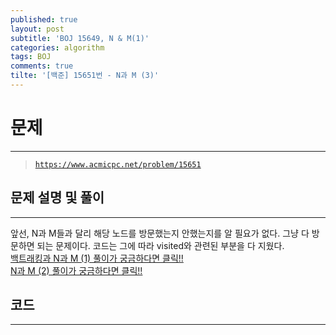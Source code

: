 ```yaml
---
published: true
layout: post
subtitle: 'BOJ 15649, N & M(1)'
categories: algorithm
tags: BOJ
comments: true
tilte: '[백준] 15651번 - N과 M (3)'
---
```

# **문제**
---
> [`https://www.acmicpc.net/problem/15651`](https://www.acmicpc.net/problem/15651)

## **문제 설명 및 풀이**
---
앞선, N과 M들과 달리 해당 노드를 방문했는지 안했는지를 알 필요가 없다. 그냥 다 방문하면 되는 문제이다. 코드는 그에 따라 visited와 관련된 부분을 다 지웠다.  
[백트래킹과 N과 M (1) 풀이가 궁금하다면 클릭!!](https://sundongkim-dev.github.io/algorithm/2021/01/03/algorithm-BOJ-N&M/)  
[N과 M (2) 풀이가 궁금하다면 클릭!!](https://sundongkim-dev.github.io/algorithm/2021/01/09/algorithm-BOJ-N&M(2)/)

## **코드**
---
<script src="https://gist.github.com/sundongkim-dev/02af51d50ec812c0f437037f5c9dc9ee.js"></script>
